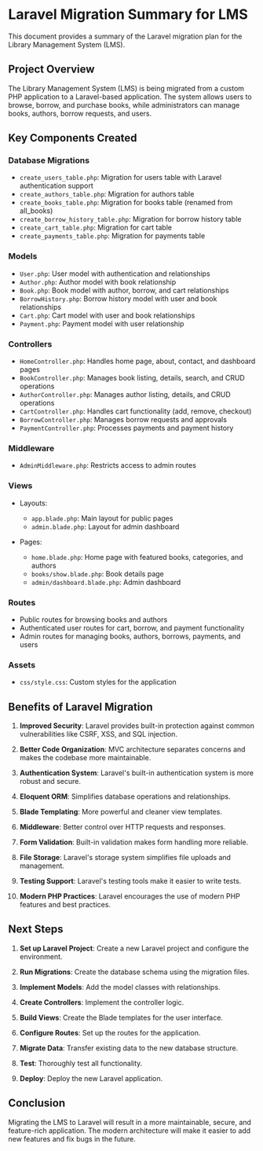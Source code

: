 # Laravel Migration Summary for LMS

This document provides a summary of the Laravel migration plan for the Library Management System (LMS).

## Project Overview

The Library Management System (LMS) is being migrated from a custom PHP application to a Laravel-based application. The system allows users to browse, borrow, and purchase books, while administrators can manage books, authors, borrow requests, and users.

## Key Components Created

### Database Migrations

- `create_users_table.php`: Migration for users table with Laravel authentication support
- `create_authors_table.php`: Migration for authors table
- `create_books_table.php`: Migration for books table (renamed from all_books)
- `create_borrow_history_table.php`: Migration for borrow history table
- `create_cart_table.php`: Migration for cart table
- `create_payments_table.php`: Migration for payments table

### Models

- `User.php`: User model with authentication and relationships
- `Author.php`: Author model with book relationship
- `Book.php`: Book model with author, borrow, and cart relationships
- `BorrowHistory.php`: Borrow history model with user and book relationships
- `Cart.php`: Cart model with user and book relationships
- `Payment.php`: Payment model with user relationship

### Controllers

- `HomeController.php`: Handles home page, about, contact, and dashboard pages
- `BookController.php`: Manages book listing, details, search, and CRUD operations
- `AuthorController.php`: Manages author listing, details, and CRUD operations
- `CartController.php`: Handles cart functionality (add, remove, checkout)
- `BorrowController.php`: Manages borrow requests and approvals
- `PaymentController.php`: Processes payments and payment history

### Middleware

- `AdminMiddleware.php`: Restricts access to admin routes

### Views

- Layouts:
  - `app.blade.php`: Main layout for public pages
  - `admin.blade.php`: Layout for admin dashboard

- Pages:
  - `home.blade.php`: Home page with featured books, categories, and authors
  - `books/show.blade.php`: Book details page
  - `admin/dashboard.blade.php`: Admin dashboard

### Routes

- Public routes for browsing books and authors
- Authenticated user routes for cart, borrow, and payment functionality
- Admin routes for managing books, authors, borrows, payments, and users

### Assets

- `css/style.css`: Custom styles for the application

## Benefits of Laravel Migration

1. **Improved Security**: Laravel provides built-in protection against common vulnerabilities like CSRF, XSS, and SQL injection.

2. **Better Code Organization**: MVC architecture separates concerns and makes the codebase more maintainable.

3. **Authentication System**: Laravel's built-in authentication system is more robust and secure.

4. **Eloquent ORM**: Simplifies database operations and relationships.

5. **Blade Templating**: More powerful and cleaner view templates.

6. **Middleware**: Better control over HTTP requests and responses.

7. **Form Validation**: Built-in validation makes form handling more reliable.

8. **File Storage**: Laravel's storage system simplifies file uploads and management.

9. **Testing Support**: Laravel's testing tools make it easier to write tests.

10. **Modern PHP Practices**: Laravel encourages the use of modern PHP features and best practices.

## Next Steps

1. **Set up Laravel Project**: Create a new Laravel project and configure the environment.

2. **Run Migrations**: Create the database schema using the migration files.

3. **Implement Models**: Add the model classes with relationships.

4. **Create Controllers**: Implement the controller logic.

5. **Build Views**: Create the Blade templates for the user interface.

6. **Configure Routes**: Set up the routes for the application.

7. **Migrate Data**: Transfer existing data to the new database structure.

8. **Test**: Thoroughly test all functionality.

9. **Deploy**: Deploy the new Laravel application.

## Conclusion

Migrating the LMS to Laravel will result in a more maintainable, secure, and feature-rich application. The modern architecture will make it easier to add new features and fix bugs in the future.